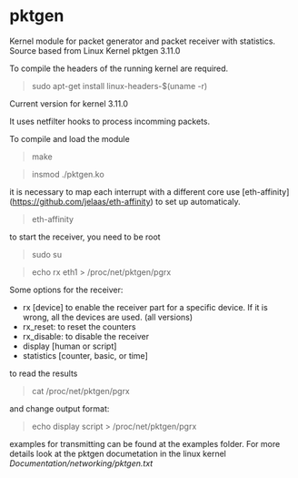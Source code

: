 pktgen
======

Kernel module for packet generator and packet receiver with statistics. Source based from Linux Kernel pktgen 3.11.0

To compile the headers of the running kernel are required.

> sudo apt-get install linux-headers-$(uname -r)

Current version for kernel 3.11.0

It uses netfilter hooks to process incomming packets.

To compile and load the module

> make

> insmod ./pktgen.ko

it is necessary to map each interrupt with a different core
use  [eth-affinity] (https://github.com/jelaas/eth-affinity) to set up
automaticaly.

> eth-affinity

to start the receiver, you need to be root

> sudo su

> echo rx eth1 > /proc/net/pktgen/pgrx

Some options for the receiver:

* rx [device] to enable the receiver part for a specific device. If it is wrong, all the devices are used. (all versions)
* rx_reset: to reset the counters
* rx_disable: to disable the receiver
* display [human or script]
* statistics [counter, basic, or time] 


to read the results

> cat /proc/net/pktgen/pgrx

and change output format:

> echo display script > /proc/net/pktgen/pgrx

examples for transmitting can be found at the examples folder. For more details look at the pktgen documetation in the linux kernel *Documentation/networking/pktgen.txt*
